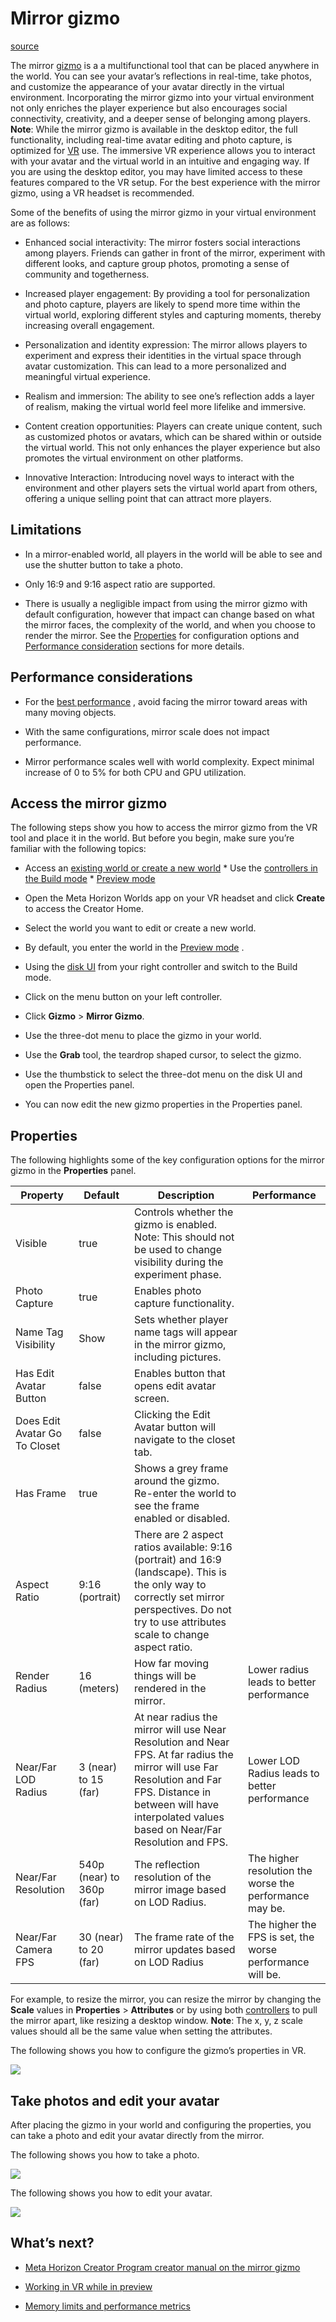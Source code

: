 # Mirror gizmo

[source](https://developers.meta.com/horizon-worlds/learn/documentation/code-blocks-and-gizmos/mirror-gizmo)

The mirror [gizmo](/horizon-worlds/learn/documentation/code-blocks-and-gizmos/about-gizmos) is a a multifunctional tool that can be placed anywhere in the world. You can see your avatar’s reflections in real-time, take photos, and customize the appearance of your avatar directly in the virtual environment. Incorporating the mirror gizmo into your virtual environment not only enriches the player experience but also encourages social connectivity, creativity, and a deeper sense of belonging among players. **Note**: While the mirror gizmo is available in the desktop editor, the full functionality, including real-time avatar editing and photo capture, is optimized for [VR](/horizon-worlds/learn/documentation/vr-creation/getting-started/create-a-new-world-in-horizon) use. The immersive VR experience allows you to interact with your avatar and the virtual world in an intuitive and engaging way. If you are using the desktop editor, you may have limited access to these features compared to the VR setup. For the best experience with the mirror gizmo, using a VR headset is recommended.

Some of the benefits of using the mirror gizmo in your virtual environment are as follows:

*   Enhanced social interactivity: The mirror fosters social interactions among players. Friends can gather in front of the mirror, experiment with different looks, and capture group photos, promoting a sense of community and togetherness.

*   Increased player engagement: By providing a tool for personalization and photo capture, players are likely to spend more time within the virtual world, exploring different styles and capturing moments, thereby increasing overall engagement.

*   Personalization and identity expression: The mirror allows players to experiment and express their identities in the virtual space through avatar customization. This can lead to a more personalized and meaningful virtual experience.

*   Realism and immersion: The ability to see one’s reflection adds a layer of realism, making the virtual world feel more lifelike and immersive.

*   Content creation opportunities: Players can create unique content, such as customized photos or avatars, which can be shared within or outside the virtual world. This not only enhances the player experience but also promotes the virtual environment on other platforms.

*   Innovative Interaction: Introducing novel ways to interact with the environment and other players sets the virtual world apart from others, offering a unique selling point that can attract more players.

## Limitations

*   In a mirror-enabled world, all players in the world will be able to see and use the shutter button to take a photo.

*   Only 16:9 and 9:16 aspect ratio are supported.

*   There is usually a negligible impact from using the mirror gizmo with default configuration, however that impact can change based on what the mirror faces, the complexity of the world, and when you choose to render the mirror. See the [Properties](/horizon-worlds/learn/documentation/code-blocks-and-gizmos/mirror-gizmo#properties) for configuration options and [Performance consideration](/horizon-worlds/learn/documentation/code-blocks-and-gizmos/mirror-gizmo#performance-considerations) sections for more details.

## Performance considerations

*   For the [best performance](/horizon-worlds/learn/documentation/performance-best-practices-and-tooling/introduction-to-performance) , avoid facing the mirror toward areas with many moving objects.

*   With the same configurations, mirror scale does not impact performance.

*   Mirror performance scales well with world complexity. Expect minimal increase of 0 to 5% for both CPU and GPU utilization.

## Access the mirror gizmo

The following steps show you how to access the mirror gizmo from the VR tool and place it in the world. But before you begin, make sure you’re familiar with the following topics:

*   Access an [existing world or create a new world](/horizon-worlds/learn/documentation/vr-creation/getting-started/create-a-new-world-in-horizon) *   Use the [controllers in the Build mode](/horizon-worlds/learn/documentation/vr-creation/getting-started/using-controllers-in-build-mode) *   [Preview mode](/horizon-worlds/learn/documentation/vr-creation/getting-started/preview-mode)

*   Open the Meta Horizon Worlds app on your VR headset and click **Create** to access the Creator Home.

*   Select the world you want to edit or create a new world.

*   By default, you enter the world in the [Preview mode](/horizon-worlds/learn/documentation/vr-creation/getting-started/preview-mode) .

*   Using the [disk UI](/horizon-worlds/learn/documentation/vr-creation/getting-started/preview-mode) from your right controller and switch to the Build mode.

*   Click on the menu button on your left controller.

*   Click **Gizmo** \> **Mirror Gizmo**.

*   Use the three-dot menu to place the gizmo in your world.

*   Use the **Grab** tool, the teardrop shaped cursor, to select the gizmo.

*   Use the thumbstick to select the three-dot menu on the disk UI and open the Properties panel.

*   You can now edit the new gizmo properties in the Properties panel.

## Properties

The following highlights some of the key configuration options for the mirror gizmo in the **Properties** panel.

| Property | Default | Description | Performance |
| --- | --- | --- | --- |
| Visible | true | Controls whether the gizmo is enabled. Note: This should not be used to change visibility during the experiment phase. |  |
| Photo Capture | true | Enables photo capture functionality. |  |
| Name Tag Visibility | Show | Sets whether player name tags will appear in the mirror gizmo, including pictures. |  |
| Has Edit Avatar Button | false | Enables button that opens edit avatar screen. |  |
| Does Edit Avatar Go To Closet | false | Clicking the Edit Avatar button will navigate to the closet tab. |  |
| Has Frame | true | Shows a grey frame around the gizmo. Re-enter the world to see the frame enabled or disabled. |  |
| Aspect Ratio | 9:16 (portrait) | There are 2 aspect ratios available: 9:16 (portrait) and 16:9 (landscape). This is the only way to correctly set mirror perspectives. Do not try to use attributes scale to change aspect ratio. |  |
| Render Radius | 16 (meters) | How far moving things will be rendered in the mirror. | Lower radius leads to better performance |
| Near/Far LOD Radius | 3 (near) to 15 (far) | At near radius the mirror will use Near Resolution and Near FPS. At far radius the mirror will use Far Resolution and Far FPS. Distance in between will have interpolated values based on Near/Far Resolution and FPS. | Lower LOD Radius leads to better performance |
| Near/Far Resolution | 540p (near) to 360p (far) | The reflection resolution of the mirror image based on LOD Radius. | The higher resolution the worse the performance may be. |
| Near/Far Camera FPS | 30 (near) to 20 (far) | The frame rate of the mirror updates based on LOD Radius | The higher the FPS is set, the worse performance will be. |

For example, to resize the mirror, you can resize the mirror by changing the **Scale** values in **Properties** \> **Attributes** or by using both [controllers](/horizon-worlds/learn/documentation/vr-creation/getting-started/using-controllers-in-build-mode) to pull the mirror apart, like resizing a desktop window. **Note**: The x, y, z scale values should all be the same value when setting the attributes.

The following shows you how to configure the gizmo’s properties in VR.

![](https://scontent.oculuscdn.com/v/t64.5771-25/38974860_1582777578979793_4578442253378448808_n.png?_nc_cat=104&ccb=1-7&_nc_sid=e280be&_nc_ohc=Vrr87b8brVAQ7kNvwHnT5oP&_nc_oc=AdnuzwSRbCpCJji88xzJGuFo11-S4vm_oBcviyZtYOM4cPfETRV-GWl6a3NtH4fcq9M&_nc_zt=3&_nc_ht=scontent.oculuscdn.com&oh=00_AfSZ-uSCAxrczqfzznDWl7AF571JV3lEi2u4UIKVv6F1aA&oe=689BA85A)

## Take photos and edit your avatar

After placing the gizmo in your world and configuring the properties, you can take a photo and edit your avatar directly from the mirror.

The following shows you how to take a photo.

![](https://scontent.oculuscdn.com/v/t64.5771-25/38974721_499114159825081_5750543788586459815_n.png?_nc_cat=102&ccb=1-7&_nc_sid=e280be&_nc_ohc=FLGFVN7Zo-sQ7kNvwFzlZDB&_nc_oc=AdnnS1BFfeyB91QmvyFoMWSJDnelkhINPgLFjG00GDtmGWnk33hv1cmdieNYF76i1u8&_nc_zt=3&_nc_ht=scontent.oculuscdn.com&oh=00_AfSoxNX3oYrzHCu9cmUSWu9X-zTvoXnnjC1tKwXfeotsTQ&oe=689BB092)

The following shows you how to edit your avatar.

![](https://scontent.oculuscdn.com/v/t64.5771-25/38982534_585330297294458_1498502693454280462_n.png?_nc_cat=104&ccb=1-7&_nc_sid=e280be&_nc_ohc=V38_DaoOg70Q7kNvwG9qJla&_nc_oc=AdljrwouYfFknxK1BW_Ovx7Z_B8ipZcsdCVkCe4IiOYM5Z1MbN_eQ4JO6jjZCeAMVzA&_nc_zt=3&_nc_ht=scontent.oculuscdn.com&oh=00_AfSJsOfmMoz55RuH2P_NB1ze-HwjBjMXG3JGK10KfN0Q9A&oe=689BC3E7)

## What’s next?

*   [Meta Horizon Creator Program creator manual on the mirror gizmo](https://github.com/MHCPCreators/horizonCreatorManual/blob/main/HorizonTechnicalDoc.md#mirror-gizmo)

*   [Working in VR while in preview](/horizon-worlds/learn/documentation/vr-creation/getting-started/preview-mode)

*   [Memory limits and performance metrics](/horizon-worlds/learn/documentation/save-optimize-and-publish/memory-limits-horizon-worlds)

 

 

 

 

 

 

 

 

 

 

 

 

 

 

 

 

 

 

 

 

 

 

 

 

 

 

 

 

 

 

 

 

 

 

 

 

 

 

 

 

 

 

 

 

 

 

 

 